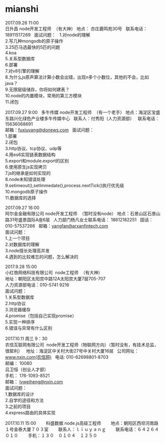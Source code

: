 # mianshi
2017.09.26 11:00  
日升昌 node开发工程师  （有大神）
地点： 亦庄鹿鸣苑30号  
联系电话：18911517269  
面试问题：  
1.对node的理解  
2.写几种mongodb的原子操作  
3.25匹马选最快的5匹的问题  
4.koa  
5.关系型数据库  
6.部署  
7.对v8引擎的理解  
8.为什么js原声算法计算小数会出错，出现n多个小数位，其他的不会，比如java？  
9.无限层级储存，你将如何建表？  
10.node的内置模块，常用的第三方模块  
11.闭包  

2017.09.27 9:00  
多牛传媒 node开发工程师  （有一个老手）
地点：海淀区宝盛东路兴化绿色产业楼多牛传媒中心  
联系人：付秀阳（人力资源部）  
联系电话：15636068691  
邮箱：fuxiuyang@donews.com  
面试问题：  
1.部署  
2.闭包  
3.http协议、tcp协议、udp等  
4.用es6实现链表数据结构  
5.export和module.export的区别  
6.使用原生js实现拷贝  
7.js的继承是如何实现的  
8.node未知错误处理  
9.setimeout(),setlmmedate(),process.nextTick()执行优先级  
10.mongodb原子操作  
11.数据库的选择  

2017.09.27 16:00  
阿尔金金融有限公司 node开发工程师  （暂时没有node）
地点：石景山区石景山路31号盛景国际A座6层  
人力部门杨凡女士联系电话： 18612182251  
固话：010-57537266  
邮箱：yangfan@arxanfintech.com  
面试问题：  
1.上一个项目  
2.对数据库的理解  
3.node擅长处理高并发  
4.遇到的比较难忘的问题，怎么解决的  

2017.9.28 15:00  
小红唇网络科技有限公司  node工程师  （有大神）  
地址：朝阳区太阳宫中路12A太阳宫大厦7层705-707  
人力资源部电话：010-5741 9216  
面试问题：  
1.关系型数据库    
2.http协议  
3.浏览器缓存  
4.promise（包括自己实现promise）  
5.实现一种排序  
6.错误与异常有什么区别  

2017.10.11 周三 9：30  
农信互联网有限公司  node开发工程师（物联网方向）（暂时没有，有技术总监，很犀利）  
地址：海淀区中关村大街27号中关村大厦16层  
公司网址：www.nxin.com(农信网)  
电话: 010-62698801-8703  
邮编： 10080    
吕卫恒（创业人才部）  
手机： 176-1093-8521  
邮箱： lvweiheng@nxin.com    
面试问题：  
1.数据库的设计  
2.自学的途径和方法  
3.之前的项目  
4.express路由的具体实现  

2017.10.11 15:00　　
科盛数据 node.js高级工程师　　
地点：朝阳区西坝河南路１号金泰大厦７０３室　　
联系人：ｌｉｕｙａｎｇ　　
联系电话：６４２６４０１０　　
手机：１３０　０１０４　１２５０　　

